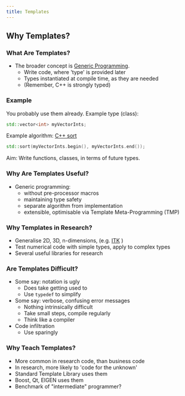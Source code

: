 ```yaml
---
title: Templates
---
```


## Why Templates?

### What Are Templates?

* The broader concept is [Generic Programming](http://en.wikipedia.org/wiki/Generic_programming).
    * Write code, where 'type' is provided later
    * Types instantiated at compile time, as they are needed
    * (Remember, C++ is strongly typed)
    
    
### Example
    
You probably use them already. Example type (class):

```c++
std::vector<int> myVectorInts;
```

Example algorithm: [C++ sort](http://www.cplusplus.com/reference/algorithm/sort/)

```c++
std::sort(myVectorInts.begin(), myVectorInts.end());
```

Aim: Write functions, classes, in terms of future types.


### Why Are Templates Useful?

* Generic programming:
    * without pre-processor macros
    * maintaining type safety
    * separate algorithm from implementation
    * extensible, optimisable via Template Meta-Programming (TMP)


### Why Templates in Research?

* Generalise 2D, 3D, n-dimensions, (e.g. [ITK](http://www.itk.org) )
* Test numerical code with simple types, apply to complex types
* Several useful libraries for research


### Are Templates Difficult?

* Some say: notation is ugly
    * Does take getting used to
    * Use ```typedef``` to simplify
* Some say: verbose, confusing error messages
    * Nothing intrinsically difficult
    * Take small steps, compile regularly
    * Think like a compiler
* Code infiltration
    * Use sparingly
    
    
### Why Teach Templates?

* More common in research code, than business code
* In research, more likely to 'code for the unknown'
* Standard Template Library uses them
* Boost, Qt, EIGEN uses them
* Benchmark of "intermediate" programmer?
